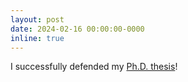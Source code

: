 ```yaml
---
layout: post
date: 2024-02-16 00:00:00-0000
inline: true
---
```


I successfully defended my [Ph.D. thesis](./assets/pdf/phd-thesis.pdf)!